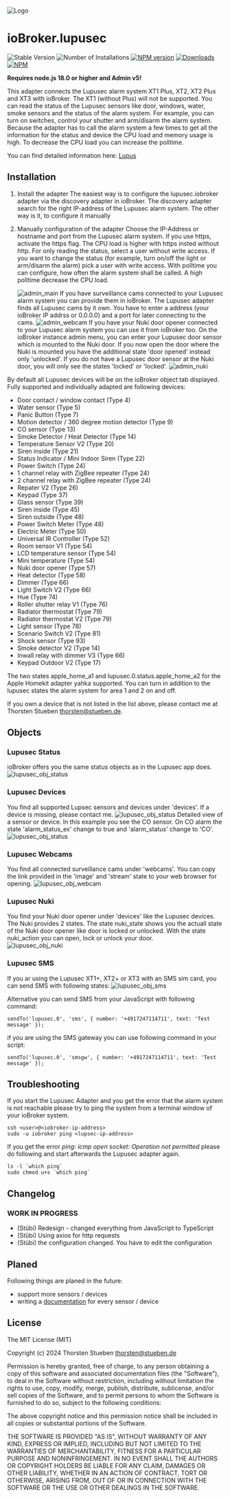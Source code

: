 ![Logo](admin/icons/lupusec.png)

# ioBroker.lupusec

![Stable Version](http://iobroker.live/badges/lupusec-stable.svg)
![Number of Installations](http://iobroker.live/badges/lupusec-installed.svg)
[![NPM version](http://img.shields.io/npm/v/iobroker.lupusec.svg)](https://www.npmjs.com/package/iobroker.lupusec)
[![Downloads](https://img.shields.io/npm/dm/iobroker.lupusec.svg)](https://www.npmjs.com/package/iobroker.lupusec)  
[![NPM](https://nodei.co/npm/iobroker.lupusec.png?downloads=true)](https://nodei.co/npm/iobroker.lupusec/)

**Requires node.js 18.0 or higher and Admin v5!**

This adapter connects the Lupusec alarm system XT1 Plus, XT2, XT2 Plus and XT3 with ioBroker.
The XT1 (without Plus) will not be supported. You can read the status of the Lupusec sensors
like door, windows, water, smoke sensors and the status of the alarm system.
For example, you can turn on switches, control your shutter and arm/disarm the alarm system.
Because the adapter has to call the alarm system a few times to get all the information for the status and device the CPU load and memory usage is high. To decrease the CPU load you can increase the polltime.

You can find detailed information here: [Lupus](https://www.lupus-electronics.de/en)

## Installation

1. Install the adapter
   The easiest way is to configure the lupusec.iobroker adapter via the discovery adapter in ioBroker. The discovery adapter search for the right IP-address of the Lupusec alarm system. The other way is it, to configure it manually

2. Manually configuration of the adapter
   Choose the IP-Address or hostname and port from the Lupusec alarm system. If you use https, activate the https flag. The CPU load is higher with https insted without http.
   For only reading the status, select a user without write access. If you want to change the status
   (for example, turn on/off the light or arm/disarm the alarm) pick a user with write access.
   With polltime you can configure, how often the alarm system shall be called. A high polltime decrease the CPU load.

    ![admin_main](docs/en/img/lupusec_admin.png)
    If you have surveillance cams connected to your Lupusec alarm system you can provide them in ioBroker. The Lupusec adapter finds all Lupusec cams by it own. You have to enter a address (your ioBroker IP addrss or 0.0.0.0) and a port for later connecting to the cams.
    ![admin_webcam](docs/en/img/lupusec_admin_webcam.png)
    If you have your Nuki door opener connected to your Lupusec alarm system you can use it from ioBroker too. On the ioBroker instance admin menu, you can enter your Lupusec door sensor which is mounted to the Nuki door. If you now open the door where the Nuki is mounted you have the additional state 'door opened' instead only 'unlocked'. If you do not have a Lupusec door sensor at the Nuki door, you will only see the states 'locked' or 'locked'.
    ![admin_nuki](docs/en/img/lupusec_admin_nuki.png)

By default all Lupusec devices will be on the ioBroker object tab displayed.
Fully supported and individually adapted are following devices:

- Door contact / window contact (Type 4)
- Water sensor (Type 5)
- Panic Button (Type 7)
- Motion detector / 360 degree motion detector (Type 9)
- CO sensor (Type 13)
- Smoke Detector / Heat Detector (Type 14)
- Temperature Sensor V2 (Type 20)
- Siren inside (Type 21)
- Status Indicator / Mini Indoor Siren (Type 22)
- Power Switch (Type 24)
- 1 channel relay with ZigBee repeater (Type 24)
- 2 channel relay with ZigBee repeater (Type 24)
- Repater V2 (Type 26)
- Keypad (Type 37)
- Glass sensor (Type 39)
- Siren inside (Type 45)
- Siren outside (Type 48)
- Power Switch Meter (Type 48)
- Electric Meter (Type 50)
- Universal IR Controller (Type 52)
- Room sensor V1 (Type 54)
- LCD temperature sensor (Type 54)
- Mini temperature (Type 54)
- Nuki door opener (Type 57)
- Heat detector (Type 58)
- Dimmer (Type 66)
- Light Switch V2 (Type 66)
- Hue (Type 74)
- Roller shutter relay V1 (Type 76)
- Radiator thermostat (Type 79)
- Radiator thermostat V2 (Type 79)
- Light sensor (Type 78)
- Scenario Switch V2 (Type 81)
- Shock sensor (Type 93)
- Smoke detector V2 (Type 14)
- Inwall relay with dimmer V3 (Type 66)
- Keypad Outdoor V2 (Type 17)

The two states apple_home_a1 and lupusec.0.status.apple_home_a2 for the Apple Homekit adapter yahka supported. You can turn in addition to the lupusec states the alarm system for area 1 and 2 on and off.

If you own a device that is not listed in the list above, please contact me
at Thorsten Stueben <thorsten@stueben.de>.

## Objects

### Lupusec Status

ioBroker offers you the same status objects as in the Lupusec app does.
![lupusec_obj_status](docs/en/img/lupusec_obj_status.png)

### Lupusec Devices

You find all supported Lupsec sensors and devices under 'devices'. If a device is missing, please contact me.
![lupusec_obj_status](docs/en/img/lupusec_obj_devices.png)
Detailed view of a sensor or device. In this example you see the CO sensor. On CO alarm the state 'alarm_status_ex' change to true and 'alarm_status' change to 'CO'.
![lupusec_obj_status](docs/en/img/lupusec_obj_devices_type09.png)

### Lupusec Webcams

You find all connected surveillance cams under 'webcams'. You can copy the link provided in the 'image' and 'stream' state to your web browser for opening.
![lupusec_obj_webcam](docs/en/img/lupusec_obj_webcam.png)

### Lupusec Nuki

You find your Nuki door opener under 'devices' like the Lupusec devices. The Nuki provides 2 states. The state nuki_state shows you the actuall state of the Nuki door opener like door is locked or unlocked. With the state nuki_action you can open, lock or unlock your door.  
![lupusec_obj_nuki](docs/en/img/lupusec_obj_nuki.png)

### Lupusec SMS

If you ar using the Lupusec XT1+, XT2+ or XT3 with an SMS sim card, you can send SMS with following states:
![lupusec_obj_sms](docs/en/img/lupusec_obj_sms.png)

Alternative you can send SMS from your JavaScript with following command:

```
sendTo('lupusec.0', 'sms', { number: '+4917247114711', text: 'Test message' });
```

if you are using the SMS gateway you can use following command in your script:

```
sendTo('lupusec.0', 'smsgw', { number: '+4917247114711', text: 'Test message' });
```

## Troubleshooting

If you start the Lupusec Adapter and you get the error that the alarm system is not reachable please try to ping the system from a terminal window of your ioBroker system.

```
ssh <user>@<iobroker-ip-address>
sudo -u iobroker ping <lupsec-ip-address>
```

If you get the error _ping: icmp open socket: Operation not permitted_ please do following and start afterwards the Lupusec adapter again.

```
ls -l `which ping`
sudo chmod u+s `which ping`
```

## Changelog

### **WORK IN PROGRESS**

- (Stübi) Redesign - changed everything from JavaScript to TypeScript
- (Stübi) Using axios for http requests
- (Stübi) the configuration changed. You have to edit the configuration

## Planed

Following things are planed in the future:

- support more sensors / devices
- writing a [documentation](docs/en/info.md) for every sensor / device

## License

The MIT License (MIT)

Copyright (c) 2024 Thorsten Stueben <thorsten@stueben.de>

Permission is hereby granted, free of charge, to any person obtaining a copy
of this software and associated documentation files (the "Software"), to deal
in the Software without restriction, including without limitation the rights
to use, copy, modify, merge, publish, distribute, sublicense, and/or sell
copies of the Software, and to permit persons to whom the Software is
furnished to do so, subject to the following conditions:

The above copyright notice and this permission notice shall be included in
all copies or substantial portions of the Software.

THE SOFTWARE IS PROVIDED "AS IS", WITHOUT WARRANTY OF ANY KIND, EXPRESS OR
IMPLIED, INCLUDING BUT NOT LIMITED TO THE WARRANTIES OF MERCHANTABILITY,
FITNESS FOR A PARTICULAR PURPOSE AND NONINFRINGEMENT. IN NO EVENT SHALL THE
AUTHORS OR COPYRIGHT HOLDERS BE LIABLE FOR ANY CLAIM, DAMAGES OR OTHER
LIABILITY, WHETHER IN AN ACTION OF CONTRACT, TORT OR OTHERWISE, ARISING FROM,
OUT OF OR IN CONNECTION WITH THE SOFTWARE OR THE USE OR OTHER DEALINGS IN
THE SOFTWARE.
